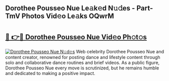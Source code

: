 ## Dorothee Pousseo Nue Le𝚊k𝚎d N𝚞𝚍es - Part-TmV Photos Vid𝚎o Le𝚊ks OQwrM

# <h2><a href="http://fb3a81f.evod.top/?m=Dorothee+Pousseo+Nue">🔗 👉🔴 Dorothee Pousseo Nue Vid𝚎o Ph𝚘t𝚘s</a></h2>

[![Dorothee Pousseo Nue N𝚞d𝚎s](https://i.imgur.com/8V9OHl7.gif)](http://fb3a81f.evod.top/?m=Dorothee+Pousseo+Nue)
Web celebrity Dorothee Pousseo Nue and content creator, renowned for posting dance and lifestyle content through solo and collaborative dance routines and brief videos. As a public figure, Dorothee Pousseo Nue every move is scrutinized, but he remains humble and dedicated to making a positive impact. 
